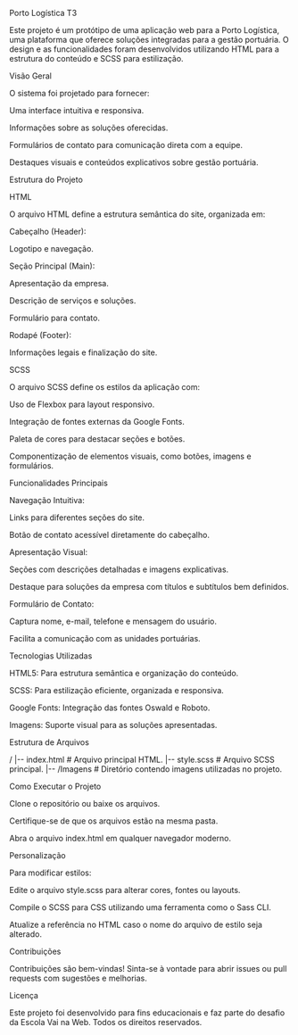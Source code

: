 Porto Logística T3

Este projeto é um protótipo de uma aplicação web para a Porto Logística, uma plataforma que oferece soluções integradas para a gestão portuária. O design e as funcionalidades foram desenvolvidos utilizando HTML para a estrutura do conteúdo e SCSS para estilização.

Visão Geral

O sistema foi projetado para fornecer:

Uma interface intuitiva e responsiva.

Informações sobre as soluções oferecidas.

Formulários de contato para comunicação direta com a equipe.

Destaques visuais e conteúdos explicativos sobre gestão portuária.

Estrutura do Projeto

HTML

O arquivo HTML define a estrutura semântica do site, organizada em:

Cabeçalho (Header):

Logotipo e navegação.

Seção Principal (Main):

Apresentação da empresa.

Descrição de serviços e soluções.

Formulário para contato.

Rodapé (Footer):

Informações legais e finalização do site.

SCSS

O arquivo SCSS define os estilos da aplicação com:

Uso de Flexbox para layout responsivo.

Integração de fontes externas da Google Fonts.

Paleta de cores para destacar seções e botões.

Componentização de elementos visuais, como botões, imagens e formulários.

Funcionalidades Principais

Navegação Intuitiva:

Links para diferentes seções do site.

Botão de contato acessível diretamente do cabeçalho.

Apresentação Visual:

Seções com descrições detalhadas e imagens explicativas.

Destaque para soluções da empresa com títulos e subtítulos bem definidos.

Formulário de Contato:

Captura nome, e-mail, telefone e mensagem do usuário.

Facilita a comunicação com as unidades portuárias.

Tecnologias Utilizadas

HTML5: Para estrutura semântica e organização do conteúdo.

SCSS: Para estilização eficiente, organizada e responsiva.

Google Fonts: Integração das fontes Oswald e Roboto.

Imagens: Suporte visual para as soluções apresentadas.

Estrutura de Arquivos

/
|-- index.html       # Arquivo principal HTML.
|-- style.scss       # Arquivo SCSS principal.
|-- /Imagens         # Diretório contendo imagens utilizadas no projeto.

Como Executar o Projeto

Clone o repositório ou baixe os arquivos.

Certifique-se de que os arquivos estão na mesma pasta.

Abra o arquivo index.html em qualquer navegador moderno.

Personalização

Para modificar estilos:

Edite o arquivo style.scss para alterar cores, fontes ou layouts.

Compile o SCSS para CSS utilizando uma ferramenta como o Sass CLI.

Atualize a referência no HTML caso o nome do arquivo de estilo seja alterado.

Contribuições

Contribuições são bem-vindas! Sinta-se à vontade para abrir issues ou pull requests com sugestões e melhorias.

Licença

Este projeto foi desenvolvido para fins educacionais e faz parte do desafio da Escola Vai na Web. Todos os direitos reservados.
